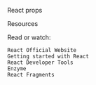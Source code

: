 React props

Resources

Read or watch:

    React Official Website
    Getting started with React
    React Developer Tools
    Enzyme
    React Fragments

